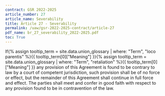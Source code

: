 ```yaml
---
contract: GSR 2022-2025
article_number: 27
article_name: Severability 
title: Article 27 - Severability 
permalink: /uaw/gsr-2022-2025-contract/article-27
pdf_name: br_27_severability_2022-2025.pdf
toc: True
---
```



If<span class="tooltip"><span class="tooltip-text">{% assign tooltip_term = site.data.union_glossary | where: "Term", "loco parentis" %}{{ tooltip_term[0]["Meaning"] }}</span></span><span class="tooltip"><span class="tooltip-text">{% assign tooltip_term = site.data.union_glossary | where: "Term", "retaliation" %}{{ tooltip_term[0]["Meaning"] }}</span></span> any provision of this Agreement is found to be contrary to law by a court of competent jurisdiction, such provision shall be of no force or effect, but the remainder of this Agreement shall continue in full force and effect. The parties shall meet and confer in good faith with respect to any provision found to be in contravention of the law.

